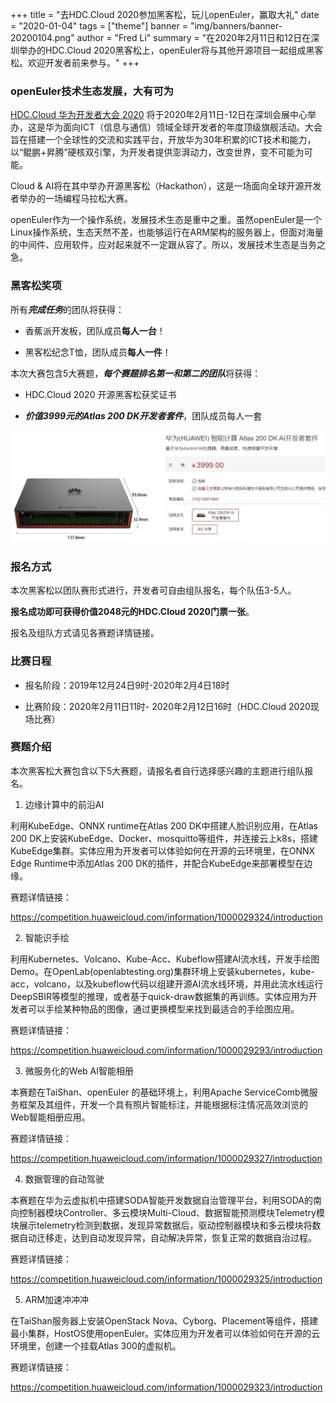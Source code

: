 +++
title = "去HDC.Cloud 2020参加黑客松，玩儿openEuler，赢取大礼"
date = "2020-01-04"
tags = ["theme"]
banner = "img/banners/banner-20200104.png"
author = "Fred Li"
summary = "在2020年2月11日和12日在深圳举办的HDC.Cloud 2020黑客松上，openEuler将与其他开源项目一起组成黑客松。欢迎开发者前来参与。"
+++

### openEuler技术生态发展，大有可为
[HDC.Cloud 华为开发者大会 2020](https://www.huaweicloud.com/HDC.Cloud.html) 将于2020年2月11日-12日在深圳会展中心举办，这是华为面向ICT（信息与通信）领域全球开发者的年度顶级旗舰活动。大会旨在搭建一个全球性的交流和实践平台，开放华为30年积累的ICT技术和能力，以“鲲鹏+昇腾”硬核双引擎，为开发者提供澎湃动力，改变世界，变不可能为可能。 

Cloud & AI将在其中举办开源黑客松（Hackathon），这是一场面向全球开源开发者举办的一场编程马拉松大赛。

openEuler作为一个操作系统，发展技术生态是重中之重。虽然openEuler是一个Linux操作系统，生态天然不差，也能够运行在ARM架构的服务器上，但面对海量的中间件、应用软件，应对起来就不一定跟从容了。所以，发展技术生态是当务之急。


### 黑客松奖项


所有***完成任务***的团队将获得：

- 香蕉派开发板，团队成员**每人一台**！

- 黑客松纪念T恤，团队成员**每人一件**！

本次大赛包含5大赛题，***每个赛题排名第一和第二的团队***将获得：

- HDC.Cloud 2020 开源黑客松获奖证书

- ***价值3999元的Atlas 200 DK开发者套件***，团队成员每人一套

![Atlas 200 DK](/static/img/banners/hdc202001.png "")



### 报名方式

本次黑客松以团队赛形式进行，开发者可自由组队报名，每个队伍3-5人。

**报名成功即可获得价值2048元的HDC.Cloud 2020门票一张**。

报名及组队方式请见各赛题详情链接。

### 比赛日程

- 报名阶段：2019年12月24日9时-2020年2月4日18时

- 比赛阶段：2020年2月11日11时- 2020年2月12日16时（HDC.Cloud 2020现场比赛）

### 赛题介绍

本次黑客松大赛包含以下5大赛题，请报名者自行选择感兴趣的主题进行组队报名。

1. 边缘计算中的前沿AI

利用KubeEdge、ONNX runtime在Atlas 200 DK中搭建人脸识别应用，在Atlas 200 DK上安装KubeEdge、Docker、mosquitto等组件，并连接云上k8s，搭建KubeEdge集群。实体应用为开发者可以体验如何在开源的云环境里，在ONNX Edge Runtime中添加Atlas 200 DK的插件，并配合KubeEdge来部署模型在边缘。

赛题详情链接：

https://competition.huaweicloud.com/information/1000029324/introduction


2. 智能识手绘

利用Kubernetes、Volcano、Kube-Acc、Kubeflow搭建AI流水线，开发手绘图Demo。在OpenLab(openlabtesting.org)集群环境上安装kubernetes，kube-acc，volcano，以及kubeflow代码以组建开源AI流水线环境，并用此流水线运行DeepSBIR等模型的推理，或者基于quick-draw数据集的再训练。实体应用为开发者可以手绘某种物品的图像，通过更换模型来找到最适合的手绘图应用。

赛题详情链接：

https://competition.huaweicloud.com/information/1000029293/introduction



3. 微服务化的Web AI智能相册

本赛题在TaiShan、openEuler 的基础环境上，利用Apache ServiceComb微服务框架及其组件，开发一个具有照片智能标注，并能根据标注情况高效浏览的Web智能相册应用。

赛题详情链接：

https://competition.huaweicloud.com/information/1000029327/introduction

4. 数据管理的自动驾驶

 本赛题在华为云虚拟机中搭建SODA智能开发数据自治管理平台，利用SODA的南向控制器模块Controller、多云模块Multi-Cloud、数据智能预测模块Telemetry模块展示telemetry检测到数据，发现异常数据后，驱动控制器模块和多云模块将数据自动迁移走，达到自动发现异常，自动解决异常，恢复正常的数据自治过程。

赛题详情链接：

https://competition.huaweicloud.com/information/1000029325/introduction



5. ARM加速冲冲冲

在TaiShan服务器上安装OpenStack Nova、Cyborg、Placement等组件，搭建最小集群，HostOS使用openEuler。实体应用为开发者可以体验如何在开源的云环境里，创建一个挂载Atlas 300的虚拟机。

赛题详情链接：

https://competition.huaweicloud.com/information/1000029323/introduction

